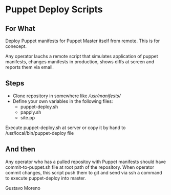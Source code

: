 # Puppet Deploy Scripts

## For What
Deploy Puppet manifests for Puppet Master itself from remote.
This is for conecept.

Any operator lauchs a remote script that simulates application of puppet manifests, changes manifests in production, shows diffs at screen and reports them via email.

## Steps

* Clone repository in somewhere like */usr/manifests/*
* Define your own variables in the following files:
  * puppet-deploy.sh
  * papply.sh
  * site.pp

Execute puppet-deploy.sh at server or copy it by hand to /usr/local/bin/puppet-deploy file

## And then
Any operator who has a pulled repositoy with Puppet manifests should have commit-to-puppet.sh file at root path of the repository. When operator commit changes, this script push them to git and send via ssh a command to execute puppet-deploy into master.

Gustavo Moreno
